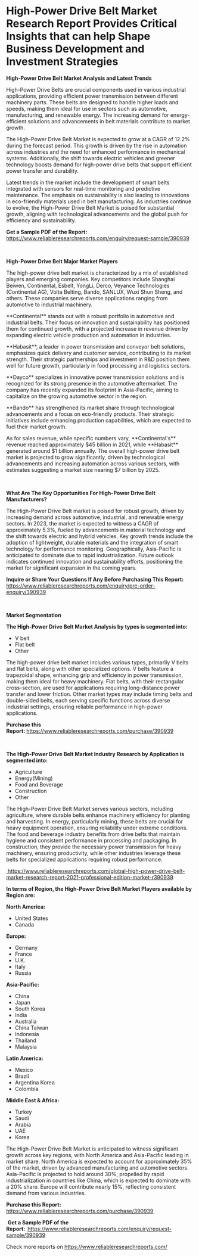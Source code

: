 <p><h1>High-Power Drive Belt Market Research Report Provides Critical Insights that can help Shape Business Development and Investment Strategies</h1></p><p><strong>High-Power Drive Belt Market Analysis and Latest Trends</strong></p>
<p><p>High-Power Drive Belts are crucial components used in various industrial applications, providing efficient power transmission between different machinery parts. These belts are designed to handle higher loads and speeds, making them ideal for use in sectors such as automotive, manufacturing, and renewable energy. The increasing demand for energy-efficient solutions and advancements in belt materials contribute to market growth.</p><p>The High-Power Drive Belt Market is expected to grow at a CAGR of 12.2% during the forecast period. This growth is driven by the rise in automation across industries and the need for enhanced performance in mechanical systems. Additionally, the shift towards electric vehicles and greener technology boosts demand for high-power drive belts that support efficient power transfer and durability.</p><p>Latest trends in the market include the development of smart belts integrated with sensors for real-time monitoring and predictive maintenance. The emphasis on sustainability is also leading to innovations in eco-friendly materials used in belt manufacturing. As industries continue to evolve, the High-Power Drive Belt Market is poised for substantial growth, aligning with technological advancements and the global push for efficiency and sustainability.</p></p>
<p><strong>Get a Sample PDF of the Report:&nbsp;</strong> <a href="https://www.reliableresearchreports.com/enquiry/request-sample/390939?utm_campaign=2279&utm_medium=2&utm_source=Github&utm_content=ia&utm_term=29032025&utm_id=high-power-drive-belt">https://www.reliableresearchreports.com/enquiry/request-sample/390939</a></p>
<p>&nbsp;</p>
<p><strong>High-Power Drive Belt Major Market Players</strong></p>
<p><p>The high-power drive belt market is characterized by a mix of established players and emerging companies. Key competitors include Shanghai Beiwen, Continental, Esbelt, YongLi, Derco, Veyance Technologies (Continental AG), Volta Belting, Bando, SANLUX, Wuxi Shun Sheng, and others. These companies serve diverse applications ranging from automotive to industrial machinery.</p><p>**Continental** stands out with a robust portfolio in automotive and industrial belts. Their focus on innovation and sustainability has positioned them for continued growth, with a projected increase in revenue driven by expanding electric vehicle production and automation in industries.</p><p>**Habasit**, a leader in power transmission and conveyor belt solutions, emphasizes quick delivery and customer service, contributing to its market strength. Their strategic partnerships and investment in R&D position them well for future growth, particularly in food processing and logistics sectors.</p><p>**Dayco** specializes in innovative power transmission solutions and is recognized for its strong presence in the automotive aftermarket. The company has recently expanded its footprint in Asia-Pacific, aiming to capitalize on the growing automotive sector in the region.</p><p>**Bando** has strengthened its market share through technological advancements and a focus on eco-friendly products. Their strategic initiatives include enhancing production capabilities, which are expected to fuel their market growth.</p><p>As for sales revenue, while specific numbers vary, **Continental's** revenue reached approximately $45 billion in 2021, while **Habasit** generated around $1 billion annually. The overall high-power drive belt market is projected to grow significantly, driven by technological advancements and increasing automation across various sectors, with estimates suggesting a market size nearing $7 billion by 2025.</p></p>
<p>&nbsp;</p>
<p><strong>What Are The Key Opportunities For High-Power Drive Belt Manufacturers?</strong></p>
<p><p>The High-Power Drive Belt market is poised for robust growth, driven by increasing demand across automotive, industrial, and renewable energy sectors. In 2023, the market is expected to witness a CAGR of approximately 5.3%, fueled by advancements in material technology and the shift towards electric and hybrid vehicles. Key growth trends include the adoption of lightweight, durable materials and the integration of smart technology for performance monitoring. Geographically, Asia-Pacific is anticipated to dominate due to rapid industrialization. Future outlook indicates continued innovation and sustainability efforts, positioning the market for significant expansion in the coming years.</p></p>
<p><strong>Inquire or Share Your Questions If Any Before Purchasing This Report:</strong> <a href="https://www.reliableresearchreports.com/enquiry/pre-order-enquiry/390939?utm_campaign=2279&utm_medium=2&utm_source=Github&utm_content=ia&utm_term=29032025&utm_id=high-power-drive-belt">https://www.reliableresearchreports.com/enquiry/pre-order-enquiry/390939</a></p>
<p>&nbsp;</p>
<p><strong>Market Segmentation</strong></p>
<p><strong>The High-Power Drive Belt Market Analysis by types is segmented into:</strong></p>
<p><ul><li>V belt</li><li>Flat belt</li><li>Other</li></ul></p>
<p><p>The high-power drive belt market includes various types, primarily V belts and flat belts, along with other specialized options. V belts feature a trapezoidal shape, enhancing grip and efficiency in power transmission, making them ideal for heavy machinery. Flat belts, with their rectangular cross-section, are used for applications requiring long-distance power transfer and lower friction. Other market types may include timing belts and double-sided belts, each serving specific functions across diverse industrial settings, ensuring reliable performance in high-power applications.</p></p>
<p><strong>Purchase this Report:&nbsp;</strong><a href="https://www.reliableresearchreports.com/purchase/390939?utm_campaign=2279&utm_medium=2&utm_source=Github&utm_content=ia&utm_term=29032025&utm_id=high-power-drive-belt">https://www.reliableresearchreports.com/purchase/390939</a></p>
<p>&nbsp;</p>
<p><strong>The High-Power Drive Belt Market Industry Research by Application is segmented into:</strong></p>
<p><ul><li>Agriculture</li><li>Energy(Mining)</li><li>Food and Beverage</li><li>Construction</li><li>Other</li></ul></p>
<p><p>The High-Power Drive Belt Market serves various sectors, including agriculture, where durable belts enhance machinery efficiency for planting and harvesting. In energy, particularly mining, these belts are crucial for heavy equipment operation, ensuring reliability under extreme conditions. The food and beverage industry benefits from drive belts that maintain hygiene and consistent performance in processing and packaging. In construction, they provide the necessary power transmission for heavy machinery, ensuring productivity, while other industries leverage these belts for specialized applications requiring robust performance.</p></p>
<p><a href="https://www.reliableresearchreports.com/global-high-power-drive-belt-market-research-report-2021-professional-edition-market-r390939?utm_campaign=2279&utm_medium=2&utm_source=Github&utm_content=ia&utm_term=29032025&utm_id=high-power-drive-belt">&nbsp;https://www.reliableresearchreports.com/global-high-power-drive-belt-market-research-report-2021-professional-edition-market-r390939</a></p>
<p><strong>In terms of Region, the High-Power Drive Belt Market Players available by Region are:</strong></p>
<p>
    <p> <strong> North America: </strong>
        <ul>
            <li>United States</li>
            <li>Canada</li>
        </ul>
        </p> 
    <p> <strong> Europe: </strong>
        <ul>
            <li>Germany</li>
            <li>France</li>
            <li>U.K.</li>
            <li>Italy</li>
            <li>Russia</li>
        </ul>
        </p> 
    <p> <strong> Asia-Pacific: </strong>
        <ul>
            <li>China</li>
            <li>Japan</li>
            <li>South Korea</li>
            <li>India</li>
            <li>Australia</li>
            <li>China Taiwan</li>
            <li>Indonesia</li>
            <li>Thailand</li>
            <li>Malaysia</li>
        </ul>
        </p> 
    <p> <strong> Latin America: </strong>
        <ul>
            <li>Mexico</li>
            <li>Brazil</li>
            <li>Argentina Korea</li>
            <li>Colombia</li>
        </ul>
        </p> 
    <p> <strong> Middle East & Africa: </strong>
        <ul>
            <li>Turkey</li>
            <li>Saudi</li>
            <li>Arabia</li>
            <li>UAE</li>
            <li>Korea</li>
        </ul>
    </p>
    </p>
<p><p>The High-Power Drive Belt Market is anticipated to witness significant growth across key regions, with North America and Asia-Pacific leading in market share. North America is expected to account for approximately 35% of the market, driven by advanced manufacturing and automotive sectors. Asia-Pacific is projected to hold around 30%, propelled by rapid industrialization in countries like China, which is expected to dominate with a 20% share. Europe will contribute nearly 15%, reflecting consistent demand from various industries.</p></p>
<p><strong>Purchase this Report: </strong><a href="https://www.reliableresearchreports.com/purchase/390939?utm_campaign=2279&utm_medium=2&utm_source=Github&utm_content=ia&utm_term=29032025&utm_id=high-power-drive-belt">https://www.reliableresearchreports.com/purchase/390939</a></p>
<p>&nbsp;<strong>Get a Sample PDF of the Report:&nbsp;&nbsp;</strong><a href="https://www.reliableresearchreports.com/enquiry/request-sample/390939?utm_campaign=2279&utm_medium=2&utm_source=Github&utm_content=ia&utm_term=29032025&utm_id=high-power-drive-belt">https://www.reliableresearchreports.com/enquiry/request-sample/390939</a></p>
<p><strong></strong></p>
<p>Check more reports on <a href="https://www.reliableresearchreports.com/?utm_campaign=2279&utm_medium=2&utm_source=Github&utm_content=ia&utm_term=29032025&utm_id=high-power-drive-belt">https://www.reliableresearchreports.com/</a></p>